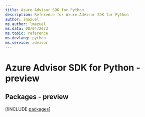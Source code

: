 ```yaml
---
title: Azure Advisor SDK for Python
description: Reference for Azure Advisor SDK for Python
author: lmazuel
ms.author: lmazuel
ms.data: 08/04/2023
ms.topic: reference
ms.devlang: python
ms.service: advisor
---
```

# Azure Advisor SDK for Python - preview
## Packages - preview
[!INCLUDE [packages](advisor-index.md)]